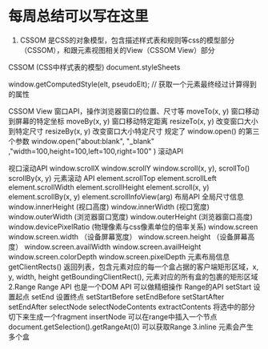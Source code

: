 # 每周总结可以写在这里
1. CSSOM
是CSS的对象模型，包含描述样式表和规则等css的模型部分（CSSOM），和跟元素视图相关的View（CSSOM View）部分

CSSOM (CSS中样式表的模型)
document.styleSheets

window.getComputedStyle(elt, pseudoElt); // 获取一个元素最终经过计算得到的属性

CSSOM View
窗口API，操作浏览器窗口的位置、尺寸等
moveTo(x, y) 窗口移动到屏幕的特定坐标
moveBy(x, y) 窗口移动特定距离
resizeTo(x, y) 改变窗口大小到特定尺寸
resizeBy(x, y) 改变窗口大小特定尺寸
规定了 window.open() 的第三个参数
window.open("about:blank", "_blank" ,"width=100,height=100,left=100,right=100" )
滚动API

视口滚动API
window.scrollX
window.scrollY
window.scroll(x, y), scrollTo()
scrollBy(x, y)
元素滚动 API
element.scrollTop
element.scrollLeft
element.scrollWidth
element.scrollHeight
element.scroll(x, y)
element.scrollBy(x, y)
element.scrollInfoView(arg)
布局API
全局尺寸信息
window.innerHeight (视口高度)
window.innerWidth (视口宽度)
window.outerWidth (浏览器窗口宽度)
window.outerHeight (浏览器窗口高度)
window.devicePixelRatio (物理像素与css像素单位的倍率关系)
window.screen
window.screen.width （设备屏幕宽度）
window.screen.height （设备屏幕高度）
window.screen.availWidth
window.screen.availHeight
window.screen.colorDepth
window.screen.pixelDepth
元素布局信息
getClientRects() 返回列表，包含元素对应的每一个盒占据的客户端矩形区域，x, y, width, height
getBoundingClientRect(), 元素对应的所有盒的包裹的矩形区域
2.Range
Range API 也是一个DOM API
可以做精细操作
Range的API
setStart 设置起点
setEnd 设置终点
setStartBefore
setEndBefore
setStartAfter
setEndAfter
selectNode
selectNodeContents
extractContents 将选中的部分切下来生成一个fragment
insertNode 可以在range中插入一个节点
document.getSelection().getRangeAt(0) 可以获取Range
3.inline 元素会产生多个盒